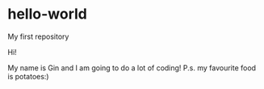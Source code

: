 # hello-world
My first repository

Hi!

My name is Gin and I am going to do a lot of coding!
P.s. my favourite food is potatoes:) 
